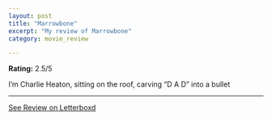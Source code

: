```yaml
---
layout: post
title: "Marrowbone"
excerpt: "My review of Marrowbone"
category: movie_review

---
```


**Rating:** 2.5/5

I’m Charlie Heaton, sitting on the roof, carving “D A D” into a bullet

<hr>

[See Review on Letterboxd](https://boxd.it/3M3Kq7)
